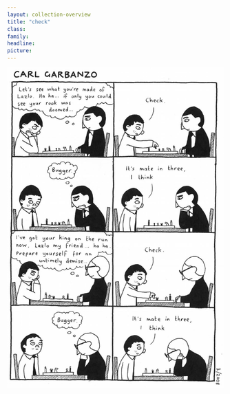 ```yaml
---
layout: collection-overview
title: "check"
class:	
family:
headline:
picture:
---
```


![check](/assets/img/garbanzo/2008/check-900w.jpg)
